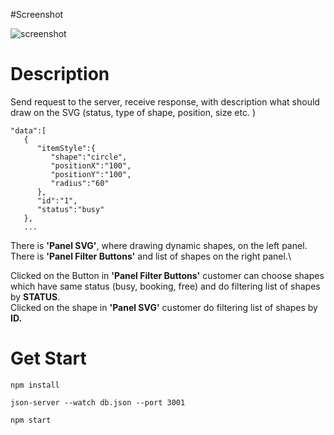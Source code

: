 #Screenshot

![screenshot](https://user-images.githubusercontent.com/14134220/59480620-4e504000-8e2f-11e9-9b21-3d1e138358c6.gif)


# Description #

Send request to the server, receive response, with description what should draw on the SVG (status, type of shape, position, size etc. )
```
"data":[
   {
      "itemStyle":{
         "shape":"circle",
         "positionX":"100",
         "positionY":"100",
         "radius":"60"
      },
      "id":"1",
      "status":"busy"
   },
   ...
```
There is **'Panel SVG'**, where drawing dynamic shapes, on the left panel.\
There is **'Panel Filter Buttons'** and list of shapes on the right panel.\

Clicked on the Button in **'Panel Filter Buttons'** customer can choose shapes which have same status (busy, booking, free)  and do filtering list of shapes by **STATUS**.\
Clicked on the shape in **'Panel SVG'** customer do filtering list of shapes by **ID.**

# Get Start #
```
npm install
```
```
json-server --watch db.json --port 3001
```
```
npm start
```

